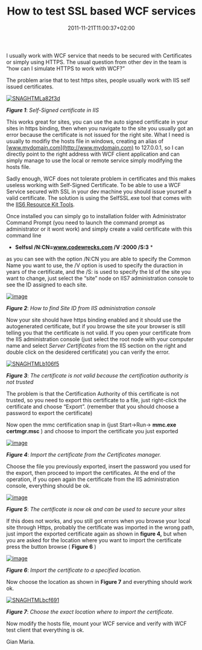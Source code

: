 ﻿---
title: "How to test SSL based WCF services"
description: ""
date: 2011-11-21T11:00:37+02:00
draft: false
tags: [IIS,Wcf,WCF IIS7]
categories: [ASPNET]
---
I usually work with WCF service that needs to be secured with Certificates or simply using HTTPS. The usual question from other dev in the team is “how can I simulate HTTPS to work with WCF?”

The problem arise that to test https sites, people usually work with IIS self issued certificates.

[![SNAGHTMLa82f3d](https://www.codewrecks.com/blog/wp-content/uploads/2011/11/SNAGHTMLa82f3d_thumb.png "SNAGHTMLa82f3d")](https://www.codewrecks.com/blog/wp-content/uploads/2011/11/SNAGHTMLa82f3d.png)

 ***Figure 1***: *Self-Signed certificate in IIS*

This works great for sites, you can use the auto signed certificate in your sites in https binding, then when you navigate to the site you usually got an error because the certificate is not issued for the right site. What I need is usually to modifiy the hosts file in windows, creating an alias of [www.mydomain.com](http://www.mydomain.com) to 127.0.0.1, so I can directly point to the right address with WCF client application and can simply manage to use the local or remote service simply modifying the hosts file.

Sadly enough, WCF does not tolerate problem in certificates and this makes useless working with Self-Signed Certificate. To be able to use a WCF Service secured with SSL in your dev machine you should issue yourself a valid certificate. The solution is using the SelfSSL.exe tool that comes with the [IIS6 Resource Kit Tools](http://www.microsoft.com/download/en/details.aspx?displaylang=en&amp;id=17275).

Once installed you can simply go to installation folder with Administrator Command Prompt (you need to launch the command prompt as administrator or it wont work) and simply create a valid certificate with this command line

* **Selfssl /N:CN=www.codewrecks.com /V :2000 /S:3** *

as you can see with the option /N:CN you are able to specify the Common Name you want to use, the /V option is used to specify the duraction in years of the certificate, and the /S: is used to specify the Id of the site you want to change, just select the “site” node on IIS7 administration console to see the ID assigned to each site.

[![image](https://www.codewrecks.com/blog/wp-content/uploads/2011/11/image_thumb4.png "image")](https://www.codewrecks.com/blog/wp-content/uploads/2011/11/image4.png)

 ***Figure 2***: *How to find Site ID from IIS administration console*

Now your site should have https binding enabled and it should use the autogenerated certificate, but if you browse the site your browser is still telling you that the certificate is not valid. If you open your certificate from the IIS administration console (just select the root node with your computer name and select *Server Certificates* from the IIS section on the right and double click on the desidered certificate) you can verify the error.

[![SNAGHTMLb106f5](https://www.codewrecks.com/blog/wp-content/uploads/2011/11/SNAGHTMLb106f5_thumb.png "SNAGHTMLb106f5")](https://www.codewrecks.com/blog/wp-content/uploads/2011/11/SNAGHTMLb106f5.png)

 ***Figure 3***: *The certificate is not valid because the certification authority is not trusted*

The problem is that the Certification Authority of this certificate is not trusted, so you need to export this certificate to a file, just right-click the certificate and choose “Export”. (remember that you should choose a password to export the certificate)

Now open the mmc certification snap in (just Start-&gt;Run-&gt; **mmc.exe certmgr.msc** ) and choose to import the certificate you just exported

[![image](https://www.codewrecks.com/blog/wp-content/uploads/2011/11/image_thumb5.png "image")](https://www.codewrecks.com/blog/wp-content/uploads/2011/11/image5.png)

 ***Figure 4***: *Import the certificate from the Certificates manager.*

Choose the file you previously exported, insert the password you used for the export, then proceed to import the certificates. At the end of the operation, if you open again the certificate from the IIS administration console, everything should be ok.

[![image](https://www.codewrecks.com/blog/wp-content/uploads/2011/11/image_thumb6.png "image")](https://www.codewrecks.com/blog/wp-content/uploads/2011/11/image6.png)

 ***Figure 5***: *The certificate is now ok and can be used to secure your sites*

If this does not works, and you still got errors when you browse your local site through Https, probably the certificate was imported in the wrong path, just import the exported certificate again as shown in  **figure 4,** but when you are asked for the location where you want to import the certificate press the button browse ( **Figure 6** )

[![image](https://www.codewrecks.com/blog/wp-content/uploads/2011/11/image_thumb7.png "image")](https://www.codewrecks.com/blog/wp-content/uploads/2011/11/image7.png)

 ***Figure 6***: *Import the certificate to a specified location.*

Now choose the location as shown in  **Figure 7** and everything should work ok.

[![SNAGHTMLbcf691](https://www.codewrecks.com/blog/wp-content/uploads/2011/11/SNAGHTMLbcf691_thumb.png "SNAGHTMLbcf691")](https://www.codewrecks.com/blog/wp-content/uploads/2011/11/SNAGHTMLbcf691.png)

 ***Figure 7***: *Choose the exact location where to import the certificate.*

Now modify the hosts file, mount your WCF service and verify with WCF test client that everything is ok.

Gian Maria.
